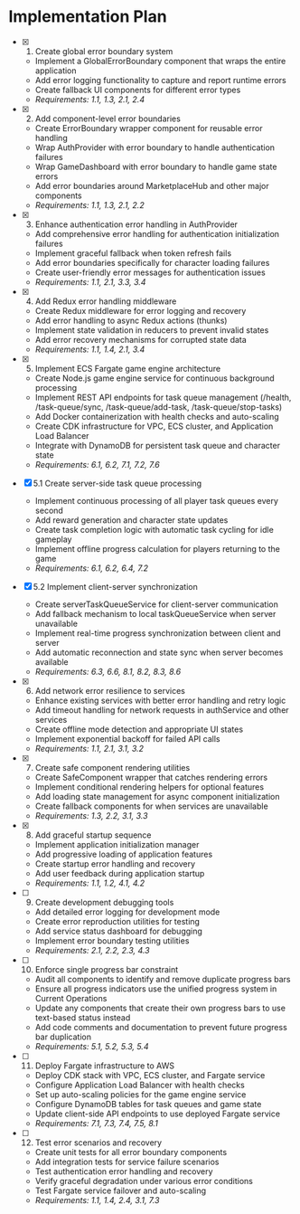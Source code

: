 # Implementation Plan

- [x] 1. Create global error boundary system
  - Implement a GlobalErrorBoundary component that wraps the entire application
  - Add error logging functionality to capture and report runtime errors
  - Create fallback UI components for different error types
  - _Requirements: 1.1, 1.3, 2.1, 2.4_

- [x] 2. Add component-level error boundaries

  - Create ErrorBoundary wrapper component for reusable error handling
  - Wrap AuthProvider with error boundary to handle authentication failures
  - Wrap GameDashboard with error boundary to handle game state errors
  - Add error boundaries around MarketplaceHub and other major components
  - _Requirements: 1.1, 1.3, 2.1, 2.2_

- [x] 3. Enhance authentication error handling in AuthProvider


  - Add comprehensive error handling for authentication initialization failures
  - Implement graceful fallback when token refresh fails
  - Add error boundaries specifically for character loading failures
  - Create user-friendly error messages for authentication issues
  - _Requirements: 1.1, 2.1, 3.3, 3.4_

- [x] 4. Add Redux error handling middleware





  - Create Redux middleware for error logging and recovery
  - Add error handling to async Redux actions (thunks)
  - Implement state validation in reducers to prevent invalid states
  - Add error recovery mechanisms for corrupted state data
  - _Requirements: 1.1, 1.4, 2.1, 3.4_

- [x] 5. Implement ECS Fargate game engine architecture
  - Create Node.js game engine service for continuous background processing
  - Implement REST API endpoints for task queue management (/health, /task-queue/sync, /task-queue/add-task, /task-queue/stop-tasks)
  - Add Docker containerization with health checks and auto-scaling
  - Create CDK infrastructure for VPC, ECS cluster, and Application Load Balancer
  - Integrate with DynamoDB for persistent task queue and character state
  - _Requirements: 6.1, 6.2, 7.1, 7.2, 7.6_

- [x] 5.1 Create server-side task queue processing
  - Implement continuous processing of all player task queues every second
  - Add reward generation and character state updates
  - Create task completion logic with automatic task cycling for idle gameplay
  - Implement offline progress calculation for players returning to the game
  - _Requirements: 6.1, 6.2, 6.4, 7.2_

- [x] 5.2 Implement client-server synchronization
  - Create serverTaskQueueService for client-server communication
  - Add fallback mechanism to local taskQueueService when server unavailable
  - Implement real-time progress synchronization between client and server
  - Add automatic reconnection and state sync when server becomes available
  - _Requirements: 6.3, 6.6, 8.1, 8.2, 8.3, 8.6_

- [x] 6. Add network error resilience to services





  - Enhance existing services with better error handling and retry logic
  - Add timeout handling for network requests in authService and other services
  - Create offline mode detection and appropriate UI states
  - Implement exponential backoff for failed API calls
  - _Requirements: 1.1, 2.1, 3.1, 3.2_

- [x] 7. Create safe component rendering utilities





  - Create SafeComponent wrapper that catches rendering errors
  - Implement conditional rendering helpers for optional features
  - Add loading state management for async component initialization
  - Create fallback components for when services are unavailable
  - _Requirements: 1.3, 2.2, 3.1, 3.3_

- [x] 8. Add graceful startup sequence





  - Implement application initialization manager
  - Add progressive loading of application features
  - Create startup error handling and recovery
  - Add user feedback during application startup
  - _Requirements: 1.1, 1.2, 4.1, 4.2_

- [ ] 9. Create development debugging tools










  - Add detailed error logging for development mode
  - Create error reproduction utilities for testing
  - Add service status dashboard for debugging
  - Implement error boundary testing utilities
  - _Requirements: 2.1, 2.2, 2.3, 4.3_

- [ ] 10. Enforce single progress bar constraint




  - Audit all components to identify and remove duplicate progress bars
  - Ensure all progress indicators use the unified progress system in Current Operations
  - Update any components that create their own progress bars to use text-based status instead
  - Add code comments and documentation to prevent future progress bar duplication
  - _Requirements: 5.1, 5.2, 5.3, 5.4_

- [ ] 11. Deploy Fargate infrastructure to AWS
  - Deploy CDK stack with VPC, ECS cluster, and Fargate service
  - Configure Application Load Balancer with health checks
  - Set up auto-scaling policies for the game engine service
  - Configure DynamoDB tables for task queues and game state
  - Update client-side API endpoints to use deployed Fargate service
  - _Requirements: 7.1, 7.3, 7.4, 7.5, 8.1_

- [ ] 12. Test error scenarios and recovery
  - Create unit tests for all error boundary components
  - Add integration tests for service failure scenarios
  - Test authentication error handling and recovery
  - Verify graceful degradation under various error conditions
  - Test Fargate service failover and auto-scaling
  - _Requirements: 1.1, 1.4, 2.4, 3.1, 7.3_